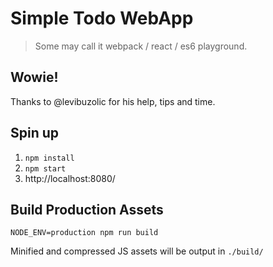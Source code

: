 # Simple Todo WebApp

> Some may call it webpack / react / es6 playground.

## Wowie!

Thanks to @levibuzolic for his help, tips and time.

## Spin up

 1. `npm install`
 2. `npm start`
 3. http://localhost:8080/

## Build Production Assets

```
NODE_ENV=production npm run build
```

Minified and compressed JS assets will be output in `./build/`
